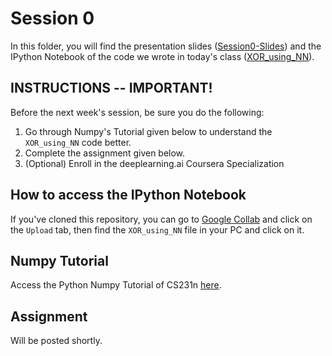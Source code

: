 # Session 0

In this folder, you will find the presentation slides ([Session0-Slides](https://github.com/techclubssn/DL-CV-2020/blob/master/Session-0/Session0-Slides.pdf)) and the IPython Notebook of the code we wrote in today's class ([XOR_using_NN](https://github.com/techclubssn/DL-CV-2020/blob/master/Session-0/XOR_using_NN.ipynb)).

## INSTRUCTIONS -- IMPORTANT!
Before the next week's session, be sure you do the following:
1. Go through Numpy's Tutorial given below to understand the `XOR_using_NN` code better.
2. Complete the assignment given below.
3. (Optional) Enroll in the deeplearning.ai Coursera Specialization

## How to access the IPython Notebook
If you've cloned this repository, you can go to [Google Collab](https://colab.research.google.com/notebooks/intro.ipynb#recent=true) and click on the `Upload` tab, then find the `XOR_using_NN` file in your PC and click on it.

## Numpy Tutorial
Access the Python Numpy Tutorial of CS231n [here](http://cs231n.github.io/python-numpy-tutorial/).

## Assignment

Will be posted shortly.
